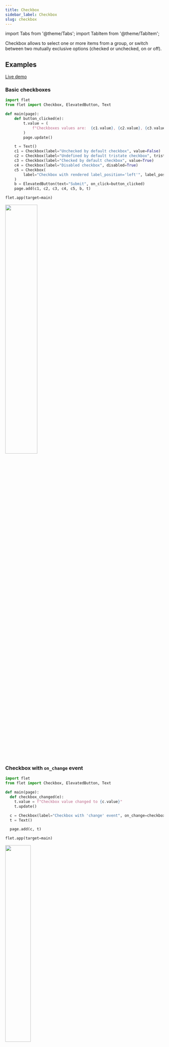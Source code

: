 ```yaml
---
title: Checkbox
sidebar_label: Checkbox
slug: checkbox
---
```


import Tabs from '@theme/Tabs';
import TabItem from '@theme/TabItem';

Checkbox allows to select one or more items from a group, or switch between two mutually exclusive options (checked or unchecked, on or off).

## Examples

[Live demo](https://python-checkbox-example.pgletio.repl.co)

### Basic checkboxes

<Tabs groupId="language">
  <TabItem value="python" label="Python" default>

```python
import flet
from flet import Checkbox, ElevatedButton, Text

def main(page):
    def button_clicked(e):
        t.value = (
            f"Checkboxes values are:  {c1.value}, {c2.value}, {c3.value}, {c4.value}, {c5.value}."
        )
        page.update()

    t = Text()
    c1 = Checkbox(label="Unchecked by default checkbox", value=False)
    c2 = Checkbox(label="Undefined by default tristate checkbox", tristate=True)
    c3 = Checkbox(label="Checked by default checkbox", value=True)
    c4 = Checkbox(label="Disabled checkbox", disabled=True)
    c5 = Checkbox(
        label="Checkbox with rendered label_position='left'", label_position="left"
    )
    b = ElevatedButton(text="Submit", on_click=button_clicked)
    page.add(c1, c2, c3, c4, c5, b, t)

flet.app(target=main)
```
  </TabItem>
</Tabs>

<img src="/img/docs/controls/checkbox/basic-checkboxes.gif" width="45%" />

### Checkbox with `on_change` event

<Tabs groupId="language">
  <TabItem value="python" label="Python" default>

```python
import flet
from flet import Checkbox, ElevatedButton, Text

def main(page):
  def checkbox_changed(e):
    t.value = f"Checkbox value changed to {c.value}" 
    t.update()

  c = Checkbox(label="Checkbox with 'change' event", on_change=checkbox_changed)
  t = Text()

  page.add(c, t)

flet.app(target=main)
```
  </TabItem>
</Tabs>

<img src="/img/docs/controls/checkbox/checkbox-with-change-event.gif" width="40%" />

## Properties

### `value`

Current value of the checkbox.

### `tristate`

If `True` the checkbox's value can be `True`, `False`, or `None` (`null`).

Checkbox displays a dash when its value is null.

### `label`

The clickable label to display on the right of a checkbox.

### `label_position`

Set to `left` if `label` should be displayed on the left side of the checkbox; otherwise `right` (default).

### `autofocus`

True if the control will be selected as the initial focus. If there is more than one control on a page with autofocus set, then the first one added to the page will get focus.

## Events

### `on_change`

Fires when the state of the Checkbox is changed.

### `on_focus`

Fires when the control has received focus.

### `on_blur`

Fires when the control has lost focus.